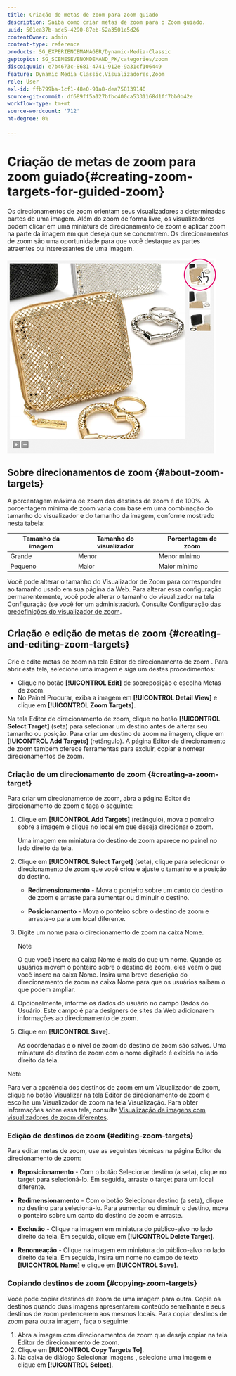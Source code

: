 ```yaml
---
title: Criação de metas de zoom para zoom guiado
description: Saiba como criar metas de zoom para o Zoom guiado.
uuid: 501ea37b-adc5-4290-87eb-52a3501e5d26
contentOwner: admin
content-type: reference
products: SG_EXPERIENCEMANAGER/Dynamic-Media-Classic
geptopics: SG_SCENESEVENONDEMAND_PK/categories/zoom
discoiquuid: e7b4673c-8681-4741-912e-9a31cf106449
feature: Dynamic Media Classic,Visualizadores,Zoom
role: User
exl-id: ffb799ba-1cf1-48e0-91a8-dea758139140
source-git-commit: df689ff5a127bfbc400ca5331168d1ff7bb0b42e
workflow-type: tm+mt
source-wordcount: '712'
ht-degree: 0%

---
```


# Criação de metas de zoom para zoom guiado{#creating-zoom-targets-for-guided-zoom}

Os direcionamentos de zoom orientam seus visualizadores a determinadas partes de uma imagem. Além do zoom de forma livre, os visualizadores podem clicar em uma miniatura de direcionamento de zoom e aplicar zoom na parte da imagem em que deseja que se concentrem. Os direcionamentos de zoom são uma oportunidade para que você destaque as partes atraentes ou interessantes de uma imagem.

![Criação de metas de zoom para zoom guiado](/help/assets/zo_guided_zoom.png)

## Sobre direcionamentos de zoom {#about-zoom-targets}

A porcentagem máxima de zoom dos destinos de zoom é de 100%. A porcentagem mínima de zoom varia com base em uma combinação do tamanho do visualizador e do tamanho da imagem, conforme mostrado nesta tabela:

| Tamanho da imagem | Tamanho do visualizador | Porcentagem de zoom |
|--- |--- |--- |
| Grande | Menor | Menor mínimo |
| Pequeno | Maior | Maior mínimo |

Você pode alterar o tamanho do Visualizador de Zoom para corresponder ao tamanho usado em sua página da Web. Para alterar essa configuração permanentemente, você pode alterar o tamanho do visualizador na tela Configuração (se você for um administrador). Consulte [Configuração das predefinições do visualizador de zoom](setting-zoom-viewer-presets.md#setting_up_zoom_viewer_presets).

## Criação e edição de metas de zoom {#creating-and-editing-zoom-targets}

Crie e edite metas de zoom na tela Editor de direcionamento de zoom . Para abrir esta tela, selecione uma imagem e siga um destes procedimentos:

* Clique no botão **[!UICONTROL Edit]** de sobreposição e escolha Metas de zoom.
* No Painel Procurar, exiba a imagem em **[!UICONTROL Detail View]** e clique em **[!UICONTROL Zoom Targets]**.

Na tela Editor de direcionamento de zoom, clique no botão **[!UICONTROL Select Target]** (seta) para selecionar um destino antes de alterar seu tamanho ou posição. Para criar um destino de zoom na imagem, clique em **[!UICONTROL Add Targets]** (retângulo). A página Editor de direcionamento de zoom também oferece ferramentas para excluir, copiar e nomear direcionamentos de zoom.

### Criação de um direcionamento de zoom {#creating-a-zoom-target}

Para criar um direcionamento de zoom, abra a página Editor de direcionamento de zoom e faça o seguinte:

1. Clique em **[!UICONTROL Add Targets]** (retângulo), mova o ponteiro sobre a imagem e clique no local em que deseja direcionar o zoom.

   Uma imagem em miniatura do destino de zoom aparece no painel no lado direito da tela.

1. Clique em **[!UICONTROL Select Target]** (seta), clique para selecionar o direcionamento de zoom que você criou e ajuste o tamanho e a posição do destino.

   * **Redimensionamento**  - Mova o ponteiro sobre um canto do destino de zoom e arraste para aumentar ou diminuir o destino.

   * **Posicionamento**  - Mova o ponteiro sobre o destino de zoom e arraste-o para um local diferente.

1. Digite um nome para o direcionamento de zoom na caixa Nome.

   >[!NOTE]
   >
   >O que você insere na caixa Nome é mais do que um nome. Quando os usuários movem o ponteiro sobre o destino de zoom, eles veem o que você insere na caixa Nome. Insira uma breve descrição do direcionamento de zoom na caixa Nome para que os usuários saibam o que podem ampliar.

1. Opcionalmente, informe os dados do usuário no campo Dados do Usuário. Este campo é para designers de sites da Web adicionarem informações ao direcionamento de zoom.
1. Clique em **[!UICONTROL Save]**.

   As coordenadas e o nível de zoom do destino de zoom são salvos. Uma miniatura do destino de zoom com o nome digitado é exibida no lado direito da tela.

>[!NOTE]
>
>Para ver a aparência dos destinos de zoom em um Visualizador de zoom, clique no botão Visualizar na tela Editor de direcionamento de zoom e escolha um Visualizador de zoom na tela Visualização. Para obter informações sobre essa tela, consulte [Visualização de imagens com visualizadores de zoom diferentes](previewing-image-assets-different-zoom.md#previewing_image_assets_with_different_zoom_viewers).

### Edição de destinos de zoom {#editing-zoom-targets}

Para editar metas de zoom, use as seguintes técnicas na página Editor de direcionamento de zoom:

* **Reposicionamento**  - Com o botão Selecionar destino (a seta), clique no target para selecioná-lo. Em seguida, arraste o target para um local diferente.

* **Redimensionamento**  - Com o botão Selecionar destino (a seta), clique no destino para selecioná-lo. Para aumentar ou diminuir o destino, mova o ponteiro sobre um canto do destino de zoom e arraste.

* **Exclusão**  - Clique na imagem em miniatura do público-alvo no lado direito da tela. Em seguida, clique em **[!UICONTROL Delete Target]**.

* **Renomeação**  - Clique na imagem em miniatura do público-alvo no lado direito da tela. Em seguida, insira um nome no campo de texto **[!UICONTROL Name]** e clique em **[!UICONTROL Save]**.

### Copiando destinos de zoom {#copying-zoom-targets}

Você pode copiar destinos de zoom de uma imagem para outra. Copie os destinos quando duas imagens apresentarem conteúdo semelhante e seus destinos de zoom pertencerem aos mesmos locais. Para copiar destinos de zoom para outra imagem, faça o seguinte:

1. Abra a imagem com direcionamentos de zoom que deseja copiar na tela Editor de direcionamento de zoom.
1. Clique em **[!UICONTROL Copy Targets To]**.
1. Na caixa de diálogo Selecionar imagens , selecione uma imagem e clique em **[!UICONTROL Select]**.
